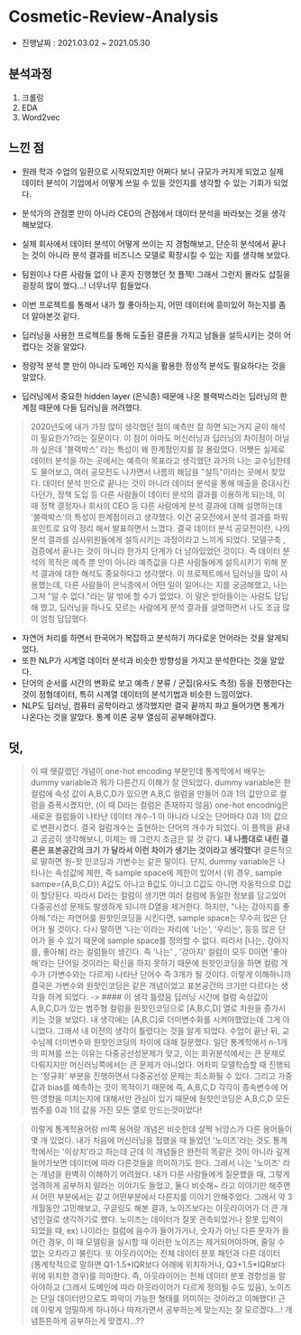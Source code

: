 # Cosmetic-Review-Analysis
- 진행날짜 : 2021.03.02 ~ 2021.05.30

## 분석과정
1. 크롤링
2. EDA
3. Word2vec


## 느낀 점
- 원래 학과 수업의 일환으로 시작되었지만 어쩌다 보니 규모가 커지게 되었고 실제 데이터 분석이 기업에서 어떻게 쓰일 수 있을 것인지를 생각할 수 있는 기회가 되었다.
- 분석가의 관점뿐 만이 아니라 CEO의 관점에서 데이터 분석을 바라보는 것을 생각해보았다.
- 실제 회사에서 데이터 분석이 어떻게 쓰이는 지 경험해보고, 단순히 분석에서 끝나는 것이 아니라 분석 결과를 비즈니스 모델로 확장시킬 수 있는 지를 생각해 보았다.


- 팀원이나 다른 사람들 없이 나 혼자 진행했던 첫 플젝! 그래서 그런지 몰라도 삽질을 굉장히 많이 했다...! 너무너무 힘들었다.
- 이번 프로젝트를 통해서 내가 뭘 좋아하는지, 어떤 데이터에 흥미있어 하는지를 좀 더 알아본것 같다.


- 딥러닝을 사용한 프로젝트를 통해 도출된 결론을 가지고 남들을 설득시키는 것이 어렵다는 것을 알았다.
- 정량적 분석 뿐 만이 아니라 도메인 지식을 활용한 정성적 분석도 필요하다는 것을 알았다.

- 딥러닝에서 중요한 hidden layer (은닉층) 때문에 나온 블랙박스라는 딥러닝의 한계점 때문에 다들 딥러닝을 꺼려했다.

> 2020년도에 내가 가장 많이 생각했던 점이 예측만 잘 하면 되는거지 굳이 해석이 필요한가?라는 질문이다. 이 점이 아마도 머신러닝과 딥러닝의 차이점이 아닐까 싶은데 '블랙박스' 라는 특성이 왜 한계점인지를 잘 몰랐었다. 어쨋든 실제로 데이터 분석을 하는 곳에서는 예측이 목표라고 생각했던 과거의 나는 교수님한테도 물어보고, 여러 공모전도 나가면서 나름의 해답을 "설득"이라는 곳에서 찾았다. 데이터 분석 만으로 끝나는 것이 아니라 데이터 분석을 통해 매출을 증대시킨다던가, 정책 도입 등 다른 사람들이 데이터 분석의 결과를 이용하게 되는데, 이 때 정책 결정자나 회사의 CEO 등 다른 사람에게 분석 결과에 대해 설명하는데 '블랙박스'의 특성이 한계점이라고 생각했다. 이건 공모전에서 분석 결과를 파워포인트로 요약 정리 해서 발표하면서 느꼈다. 결국 데이터 분석 공모전이란, 나의 분석 결과를 심사위원들에게 설득시키는 과정이라고 느끼게 되었다. 모델구축 , 검증에서 끝나는 것이 아니라 한가지 단계가 더 남아있었던 것이다. 즉 데이터 분석의 목적은 예측 뿐 만이 아니라 예측값을 다른 사람들에게 설득시키기 위해 분석 결과에 대한 해석도 중요하다고 생각했다. 이 프로젝트에서 딥러닝을 많이 사용했는데, 다른 사람들이 은닉층에서 어떤 일이 일어나는 지를 궁금해했고, 나는 그저 "알 수 없다."라는 말 밖에 할 수가 없었다. 이 말은 받아들이는 사람도 답답해 했고, 딥러닝을 하나도 모르는 사람에게 분석 결과를 설명하면서 나도 조금 많이 엄청 답답했다. 

- 자연어 처리를 하면서 한국어가 복잡하고 분석하기 까다로운 언어라는 것을 알게되었다.
- 또한 NLP가 시계열 데이터 분석과 비슷한 방향성을 가지고 분석한다는 것을 알았다.
- 단어의 순서를 시간의 변화로 보고 예측 / 분류 / 군집(유사도 측정) 등을 진행한다는 것이 정형데이터, 특히 시계열 데이터의 분석기법과 비슷한 느낌이었다.
- NLP도 딥러닝, 컴퓨터 공학이라고 생각했지만 결국 끝까지 파고 들어가면 통계가 나온다는 것을 알았다. 통계 이론 공부 열심히 공부해야겠다.


## 덧,
> 이 때 헷갈렸던 개념이 one-hot encoding 부분인데 통계학에서 배우는 dummy variable과 뭐가 다른건지 이해가 잘 안되었다. dummy variable은 한 컬럼에 속성 값이 A,B,C,D가 있으면 A,B,C 컬럼을 만들어 0과 1의 값만으로 컬럼을 증폭시켰지만, (이 때 D라는 컬럼은 존재하지 않음) one-hot encodnig은 새로운 컬럼들이 나타난 데이터 개수-1 이 아니라 나오는 단어마다 0과 1의 값으로 변환시켰다. 결국 컬럼개수는 출현하는 단어의 개수가 되었다. 이 플젝을 끝내고 곰곰히 생각해보니, 이제는 왜 그런지 조금은 알 것 같다. **내 나름대로 내린 결론은 표본공간의 크기 가 달라서 이런 차이가 생기는 것이라고 생각했다!** 결론적으로 말하면 원-핫 인코딩과 가변수는 같은 말이다. 단지, dummy variable은 나타나는 속성값에 제한, 즉 sample space에 제한이 있어서 (위 경우, sample sampe={A,B,C,D}) A값도 아니고 B값도 아니고 C값도 아니면 자동적으로 D값이 할당된다. 따라서 D라는 컬럼이 생기면 여러 컬럼에 동일한 정보를 담고있어 다중공선성 문제도 발생하게 되니까 D열을 제거한다. 하지만, "나는 강아지를 좋아해."라는 자연어를 원핫인코딩을 시킨다면, sample space는 무수히 많은 단어가 될 것이다. 다시 말하면 '나는'이라는 자리에 '너는', '우리는', 등등 많은 단어가 올 수 있기 때문에 sample space를 정의할 수 없다. 따라서 \[나는, 강아지를, 좋아해] 라는 컬럼들이 생긴다. 즉 '나는' , '강아지' 컬럼이 모두 0이면 '좋아해'라는 단어일 것이라는 확신을 하지 못하기 때문에 원핫인코딩을 하면 컬럼 개수가 (가변수와는 다르게) 나타난 단어수 즉 3개가 될 것이다. 이렇게 이해하니까 결국은 가변수와 원핫인코딩은 같은 개념이었고 표본공간의 크기만 다르다는 생각을 하게 되었다. -> #### 이 생각 틀렸음
> 딥러닝 시간에 컬럼 속성값이 A,B,C,D가 있는 범주형 컬럼을 원핫인코딩으로 \[A,B,C,D] 열로 차원을 증가시키는 것을 보았다. 내 생각에는 \[A,B,C]로 더미변수화를 시켜야했었는데 그게 아니었다. 그래서 내 이전의 생각이 틀렸다는 것을 알게 되었다. 수업이 끝난 뒤, 교수님께 더미변수와 원핫인코딩의 차이에 대해 질문했다. 일단 통계학에서 n-1개의 피쳐를 쓰는 이유는 다중공선성문제가 맞고, 이는 회귀분석에서는 큰 문제로 다뤄지지만 머신러닝쪽에서는 큰 문제가 아니었다. 어차피 모델학습할 때 진행되는 '정규화' 부분을 진행하면서 다중공선성 문제는 최소화될 수 있다. 그리고 가중값과 bias를 예측하는 것이 목적이기 때문에 즉, A,B,C,D 각각이 종속변수에 어떤 영향을 미치는지에 대해서만 관심이 있기 때문에 원핫인코딩은 A,B,C,D 모든 범주를 0과 1의 값을 가진 모든 열로 만드는것이었다!

> 이렇게 통계학용어랑 ml쪽 용어랑 개념은 비슷한데 살짝 뉘앙스가 다른 용어들이 몇 개 있었다. 내가 처음에 머신러닝을 접했을 때 들었던 '노이즈'라는 것도 통계학에서는 '이상치'라고 하는데 근데 이 개념들은 완전히 똑같은 것이 아니라 깊게 들어가보면 데이터에 따라 다른것들을 의미하기도 한다. 그래서 나는 '노이즈' 라는 개념을 완벽히 이해하기 어려웠다. 내가 다른 사람들에게 질문했을 때, 그렇게 엄격하게 공부하지 말라는 이야기도 들었고, 둘다 비슷해~ 라고 이야기만 해주면서 어떤 부분에서는 같고 어떤부분에서 다른지를 이야기 안해주었다. 그래서 약 3개월동안 고민해보고, 구글링도 해본 결과, 노이즈보다는 아웃라이어가 더 큰 개념인걸로 생각하기로 했다. 노이즈는 데이터가 잘못 관측되었거나 잘못 입력이 되었을 때, ex) 나이라는 컬럼에 음수가 들어가거나, 숫자가 아닌 다른 문자가 들어간 경우, 이 때 모델링을 실시할 때 이러한 노이즈는 제거되어야하며, 줄일 수 없는 오차라고 불린다. 또 아웃라이어는 전체 데이터 분포 패턴과 다른 데이터 (통계학적으로 말하면 Q1-1.5\*IQR보다 아래에 위치하거나, Q3+1.5\*IQR보다 위에 위치한 경우)를 의미한다. 즉, 아웃라이어는 전체 데이터 분포 경향성을 알아야하고 (그래서 도메인에 따라 아웃라이어가 다르게 정의될 수도 있음), 노이즈는 단일 데이터만으로도 파악이 가능한 형태를 의미하는 것이라고 이해했다! 근데 이렇게 엄밀하게 하나하나 따져가면서 공부하는게 맞는지는 잘 모르겠다...! 개념튼튼하게 공부하는게 맞겠지...??
